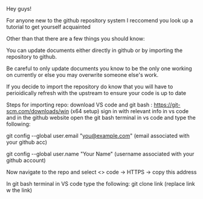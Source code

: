 Hey guys!

For anyone new to the github repository system I reccomend you look up a tutorial to get yourself acquainted

Other than that there are a few things you should know:

You can update documents either directly in github or by importing the repository to github. 

Be careful to only update documents you know to be the only one working on currently or else you may overwrite someone else's work.

If you decide to import the repository do know that you will have to perioidically refresh with the upstream to ensure your code is up to date

Steps for importing repo:
download VS code 
and git bash : https://git-scm.com/downloads/win (x64 setup)
sign in with relevant info in vs code and in the github website
open the git bash terminal in vs code and type the following:

git config --global user.email "you@example.com" (email associated with your github acc)

git config --global user.name "Your Name" (username associated with your github account)

Now navigate to the repo and select <> code -> HTTPS -> copy this address

In git bash terminal in VS code type the following: git clone link
(replace link w the link)

